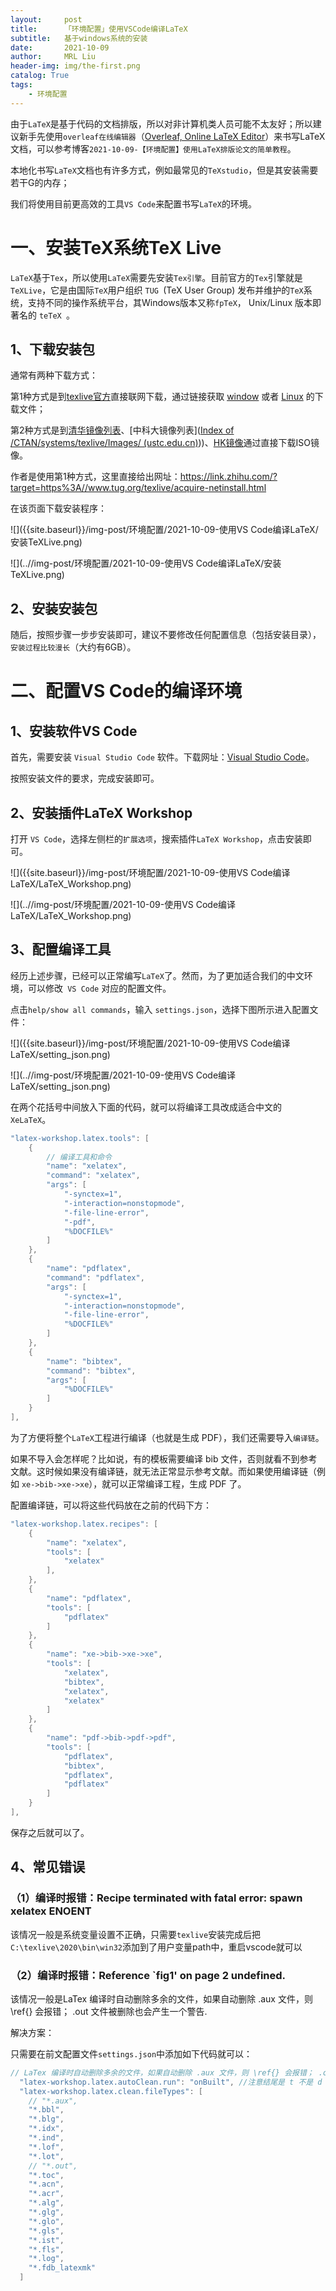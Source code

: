 ```yaml
---
layout:     post
title:      「环境配置」使用VSCode编译LaTeX
subtitle:   基于windows系统的安装
date:       2021-10-09
author:     MRL Liu
header-img: img/the-first.png
catalog: True
tags:
    - 环境配置
---
```


由于`LaTeX`是基于代码的文档排版，所以对非计算机类人员可能不太友好；所以建议新手先使用`overleaf在线编辑器`（[Overleaf, Online LaTeX Editor](https://www.overleaf.com/)）来书写LaTeX文档，可以参考博客`2021-10-09-【环境配置】使用LaTeX排版论文的简单教程`。

本地化书写`LaTeX`文档也有许多方式，例如最常见的`TeXstudio`，但是其安装需要若干G的内存；

我们将使用目前更高效的工具`VS Code`来配置书写`LaTeX`的环境。

# 一、安装TeX系统TeX Live

`LaTeX`基于`Tex`，所以使用`LaTeX`需要先安装`Tex引擎`。目前官方的`Tex`引擎就是`TeXLive`，它是由国际`TeX`用户组织 `TUG `(TeX User Group) 发布并维护的`TeX`系统，支持不同的操作系统平台，其Windows版本又称`fpTeX`， Unix/Linux 版本即著名的 `teTeX `。

## 1、下载安装包

通常有两种下载方式：

第1种方式是到[texlive官方](https://www.tug.org/texlive/)直接联网下载，通过链接获取 [window](https://link.zhihu.com/?target=http%3A//mirror.ctan.org/systems/texlive/tlnet/install-tl-windows.exe) 或者 [Linux](https://link.zhihu.com/?target=http%3A//mirror.ctan.org/systems/texlive/tlnet/install-tl-unx.tar.gz) 的下载文件；

第2种方式是到[清华镜像列表](https://link.zhihu.com/?target=https%3A//mirrors.tuna.tsinghua.edu.cn/CTAN/systems/texlive/Images/)、[中科大镜像列表]([Index of /CTAN/systems/texlive/Images/ (ustc.edu.cn)](https://mirrors.ustc.edu.cn/CTAN/systems/texlive/Images/)))、[HK镜像](https://link.zhihu.com/?target=https%3A//mirror-hk.koddos.net/CTAN/systems/texlive/Images/)通过直接下载ISO镜像。

作者是使用第1种方式，这里直接给出网址：https://link.zhihu.com/?target=https%3A//www.tug.org/texlive/acquire-netinstall.html

在该页面下载安装程序：

![]({{site.baseurl}}/img-post/环境配置/2021-10-09-使用VS Code编译LaTeX/安装TeXLive.png)

![](..//img-post/环境配置/2021-10-09-使用VS Code编译LaTeX/安装TeXLive.png)

## 2、安装安装包

随后，按照步骤一步步安装即可，建议不要修改任何配置信息（包括安装目录），`安装过程比较漫长`（大约有6GB）。

# 二、配置VS Code的编译环境

## 1、安装软件VS Code

首先，需要安装 `Visual Studio Code` 软件。下载网址：[Visual Studio Code](https://link.zhihu.com/?target=https%3A//code.visualstudio.com/)。

按照安装文件的要求，完成安装即可。

## 2、安装插件LaTeX Workshop

打开 `VS Code`，选择左侧栏的`扩展选项`，搜索插件`LaTeX Workshop`，点击安装即可。

![]({{site.baseurl}}/img-post/环境配置/2021-10-09-使用VS Code编译LaTeX/LaTeX_Workshop.png)

![](..//img-post/环境配置/2021-10-09-使用VS Code编译LaTeX/LaTeX_Workshop.png)

## 3、配置编译工具

经历上述步骤，已经可以正常编写` LaTeX `了。然而，为了更加适合我们的中文环境，可以修改` VS Code` 对应的配置文件。

点击`help/show all commands`，输入 `settings.json`，选择下图所示进入配置文件：

![]({{site.baseurl}}/img-post/环境配置/2021-10-09-使用VS Code编译LaTeX/setting_json.png)

![](..//img-post/环境配置/2021-10-09-使用VS Code编译LaTeX/setting_json.png)

在两个花括号中间放入下面的代码，就可以将编译工具改成适合中文的` XeLaTeX`。

```C++
"latex-workshop.latex.tools": [
    {
        // 编译工具和命令
        "name": "xelatex",
        "command": "xelatex",
        "args": [
            "-synctex=1",
            "-interaction=nonstopmode",
            "-file-line-error",
            "-pdf",
            "%DOCFILE%"
        ]
    },
    {
        "name": "pdflatex",
        "command": "pdflatex",
        "args": [
            "-synctex=1",
            "-interaction=nonstopmode",
            "-file-line-error",
            "%DOCFILE%"
        ]
    },
    {
        "name": "bibtex",
        "command": "bibtex",
        "args": [
            "%DOCFILE%"
        ]
    }
],
```

为了方便将整个` LaTeX `工程进行编译（也就是生成 PDF），我们还需要导入`编译链`。

如果不导入会怎样呢？比如说，有的模板需要编译 bib 文件，否则就看不到参考文献。这时候如果没有编译链，就无法正常显示参考文献。而如果使用编译链（例如 `xe->bib->xe->xe`），就可以正常编译工程，生成 PDF 了。

配置编译链，可以将这些代码放在之前的代码下方：

```c++
"latex-workshop.latex.recipes": [
    {
        "name": "xelatex",
        "tools": [
            "xelatex"
        ],
    },
    {
        "name": "pdflatex",
        "tools": [
            "pdflatex"
        ]
    },
    {
        "name": "xe->bib->xe->xe",
        "tools": [
            "xelatex",
            "bibtex",
            "xelatex",
            "xelatex"
        ]
    },
    {
        "name": "pdf->bib->pdf->pdf",
        "tools": [
            "pdflatex",
            "bibtex",
            "pdflatex",
            "pdflatex"
        ]
    }
],
```

保存之后就可以了。

## 4、常见错误

### （1）编译时报错：Recipe terminated with fatal error: spawn xelatex ENOENT

该情况一般是系统变量设置不正确，只需要`texlive`安装完成后把`C:\texlive\2020\bin\win32`添加到了用户变量path中，重启vscode就可以

### （2）编译时报错：Reference `fig1' on page 2 undefined.

该情况一般是LaTex 编译时自动删除多余的文件，如果自动删除 .aux 文件，则 \ref{} 会报错； .out 文件被删除也会产生一个警告.

解决方案：

只需要在前文配置文件`settings.json`中添加如下代码就可以：

```c++
// LaTex 编译时自动删除多余的文件，如果自动删除 .aux 文件，则 \ref{} 会报错； .out 文件被删除也会产生一个警告
  "latex-workshop.latex.autoClean.run": "onBuilt", //注意结尾是 t 不是 d
  "latex-workshop.latex.clean.fileTypes": [
    // "*.aux",
    "*.bbl",
    "*.blg",
    "*.idx",
    "*.ind",
    "*.lof",
    "*.lot",
    // "*.out",
    "*.toc",
    "*.acn",
    "*.acr",
    "*.alg",
    "*.glg",
    "*.glo",
    "*.gls",
    "*.ist",
    "*.fls",
    "*.log",
    "*.fdb_latexmk"
  ]
```


